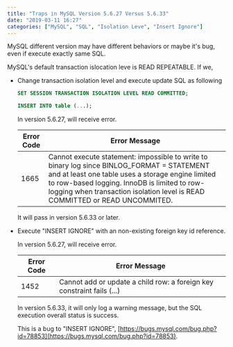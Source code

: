 ```yaml
---
title: "Traps in MySQL Version 5.6.27 Versus 5.6.33"
date: "2019-03-11 16:27"
categories: ["MySQL", "SQL", "Isolation Leve", "Insert Ignore"]
---
```


MySQL different version may have different behaviors or maybe it's bug, even if execute exactly same SQL.

MySQL's default transaction islocation leve is READ REPEATABLE. If we,
* Change transaction isolation level and execute update SQL as following
  ```sql
  SET SESSION TRANSACTION ISOLATION LEVEL READ COMMITTED;

  INSERT INTO table (...);
  ```
  In version 5.6.27, will receive error.

  | Error Code | Error Message                                                |
  | ---------- | ------------------------------------------------------------ |
  | 1665       | Cannot execute statement: impossible to write to binary log since BINLOG_FORMAT = STATEMENT and at least one table uses a storage engine limited to row-based logging. InnoDB is limited to row-logging when transaction isolation level is READ COMMITTED or READ UNCOMMITED. |

  It will pass in version 5.6.33 or later.

* Execute "INSERT IGNORE" with an non-existing foreign key id reference.

  In version 5.6.27, will receive error.

  | Error Code | Error Message                                                |
  | ---------- | ------------------------------------------------------------ |
  | 1452       | Cannot add or update a child row: a foreign key constraint fails (...) |

  In version 5.6.33, it will only log a warning message, but the SQL execution overall status is success.

  This is a bug to "INSERT IGNORE", [https://bugs.mysql.com/bug.php?id=78853](https://bugs.mysql.com/bug.php?id=78853).
